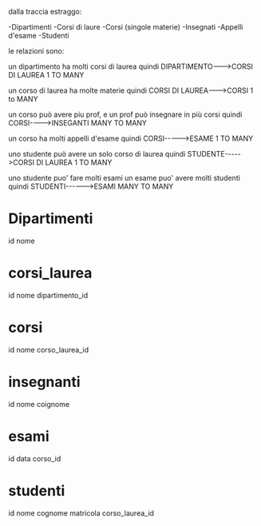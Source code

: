 dalla traccia estraggo:

-Dipartimenti
-Corsi di laure
-Corsi (singole materie)
-Insegnati
-Appelli d'esame
-Studenti


le relazioni sono:
 
 un dipartimento ha molti corsi di laurea
 quindi DIPARTIMENTO--->CORSI DI LAUREA 1 TO MANY

 un corso di laurea ha molte materie
 quindi CORSI DI LAUREA--->CORSI 1 to MANY

 un corso può avere piu prof, e un prof può insegnare in più corsi
 quindi CORSI---->INSEGANTI MANY TO MANY

 un corso ha molti appelli d'esame
 quindi CORSI----->ESAME 1 TO MANY

 uno studente può avere un solo corso di laurea
 quindi STUDENTE----->CORSI DI LAUREA  1 TO MANY

 uno studente puo' fare molti esami un esame puo' avere molti studenti 
 quindi STUDENTI------>ESAMI MANY TO MANY


# Dipartimenti

id
nome

# corsi_laurea

id 
nome 
dipartimento_id

# corsi

id 
nome 
corso_laurea_id

# insegnanti

id
nome
coignome

# esami

id
data
corso_id

# studenti

id
nome
cognome
matricola
corso_laurea_id